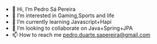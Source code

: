 - 👋 Hi, I’m Pedro Sá Pereira
- 👀 I’m interested in Gaming,Sports and life
- 🌱 I’m currently learning Javascript+Hapi
- 💞️ I’m looking to collaborate on Java+Spring+JPA
- 📫 How to reach me pedro.duarte.sapereira@gmail.com

<!---
PSAPEREIRA/PSAPEREIRA is a ✨ special ✨ repository because its `README.md` (this file) appears on your GitHub profile.
You can click the Preview link to take a look at your changes.
--->
